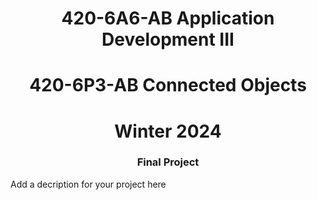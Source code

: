 # <div align='center'> 420-6A6-AB Application Development III
# <div align='center'> 420-6P3-AB Connected Objects 
# <div align='center'> Winter 2024

### <div align='center'> Final Project

Add a decription for your project here
